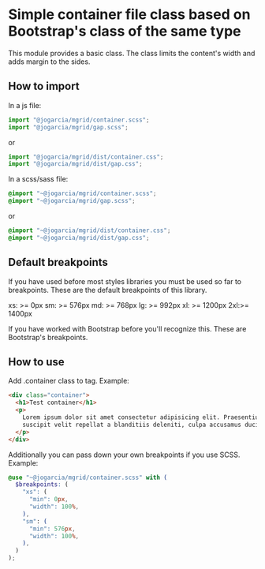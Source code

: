 # Simple container file class based on Bootstrap's class of the same type

This module provides a basic class. The class limits the content's width and adds margin to the sides.

## How to import

In a js file:

```js
import "@jogarcia/mgrid/container.scss";
import "@jogarcia/mgrid/gap.scss";
```

or

```js
import "@jogarcia/mgrid/dist/container.css";
import "@jogarcia/mgrid/dist/gap.css";
```

In a scss/sass file:

```scss
@import "~@jogarcia/mgrid/container.scss";
@import "~@jogarcia/mgrid/gap.scss";
```

or

```scss
@import "~@jogarcia/mgrid/dist/container.css";
@import "~@jogarcia/mgrid/dist/gap.css";
```

## Default breakpoints

If you have used before most styles libraries you must be used so far to breakpoints. These are the default breakpoints of this library.

xs: >= 0px
sm: >= 576px
md: >= 768px
lg: >= 992px
xl: >= 1200px
2xl:>= 1400px

If you have worked with Bootstrap before you'll recognize this. These are Bootstrap's breakpoints.

## How to use

Add .container class to tag. Example:

```html
<div class="container">
  <h1>Test container</h1>
  <p>
    Lorem ipsum dolor sit amet consectetur adipisicing elit. Praesentium
    suscipit velit repellat a blanditiis deleniti, culpa accusamus ducimus at.
  </p>
</div>
```

Additionally you can pass down your own breakpoints if you use SCSS. Example:

```scss
@use "~@jogarcia/mgrid/container.scss" with (
  $breakpoints: (
    "xs": (
      "min": 0px,
      "width": 100%,
    ),
    "sm": (
      "min": 576px,
      "width": 100%,
    ),
  )
);
```
